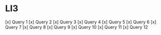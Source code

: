 # LI3

[x] Query 1
[x] Query 2
[x] Query 3
[x] Query 4
[x] Query 5
[x] Query 6
[x] Query 7
[x] Query 8
[x] Query 9
[x] Query 10
[x] Query 11
[x] Query 12